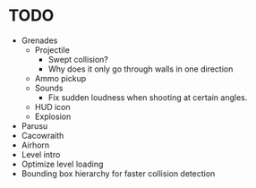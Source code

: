# TODO
- Grenades
    - Projectile
        - Swept collision?
        - Why does it only go through walls in one direction
    - Ammo pickup
    - Sounds
        - Fix sudden loudness when shooting at certain angles.
    - HUD icon
    - Explosion
- Parusu
- Cacowraith
- Airhorn
- Level intro
- Optimize level loading
- Bounding box hierarchy for faster collision detection
   